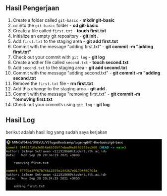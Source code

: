 ## Hasil Pengerjaan
1. Create a folder called `git-basic`   -   **mkdir git-basic**
2. `cd` into the `git-basic` folder   -   **cd git-basic**
3. Create a file called `first.txt`   -   **touch first.txt**
4. Initialize an empty git repository   -   **git init .**
5. Add `first.txt` to the staging area   -   **git add first.txt**
6. Commit with the message "adding first.txt"   -   **git commit -m "adding first.txt"**
7. Check out your commit with `git log`   -   **git log**
8. Create another file called `second.txt`   -   **touch second.txt**
9. Add `second.txt` to the staging area   -   **git add second.txt**
10. Commit with the message "adding second.txt"   -   **git commit -m "adding second.txt**
11. Remove the `first.txt` file   -   **rm first.txt**
12. Add this change to the staging area   -   **git add .**
13. Commit with the message "removing first.txt"   -   **git commit -m "removing first.txt**
14. Check out your commits using `git log`   -   **git log**



## Hasil Log
berikut adalah hasil log yang sudah saya kerjakan

![screenshot](https://github.com/salman-setiawan/tugas-git/blob/main/01-the-basics/ScreenShot_20210920203714.png)
